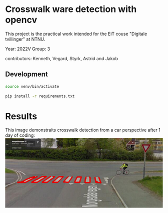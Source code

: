 # Crosswalk ware detection with opencv

This project is the practical work intended for the EiT couse "Digitale tvillinger" at NTNU.

Year: 2022V
Group: 3

contributors: Kenneth, Vegard, Styrk, Astrid and Jakob

## Development

```bash
source venv/bin/activate
```

```bash
pip install -r requirements.txt
```

# Results

This image demonstraits crosswalk detection from a car perspective after 1 day of coding:
![Crosswalk detection](https://github.com/jakob-lj/tdt4680-digitale-tvillinger-22-g3-project/blob/main/src/results/crosswalk_detection.png)
